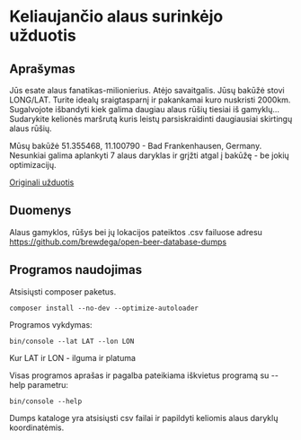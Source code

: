 # Keliaujančio alaus surinkėjo užduotis
## Aprašymas
Jūs esate alaus fanatikas-milionierius. Atėjo savaitgalis. Jūsų bakūžė stovi LONG/LAT.
Turite idealų sraigtasparnį ir pakankamai kuro nuskristi 2000km.
Sugalvojote išbandyti kiek galima daugiau alaus rūšių tiesiai iš gamyklų…  
Sudarykite kelionės maršrutą kuris leistų parsiskraidinti daugiausiai skirtingų alaus rūšių.
 
Mūsų bakūžė 51.355468, 11.100790 - Bad Frankenhausen, Germany. 
Nesunkiai galima aplankyti 7 alaus daryklas ir grįžti atgal į bakūžę - be jokių optimizacijų.

[Originali užduotis](https://docs.google.com/document/d/1_WIUEpn18QugTxaaUbRcQ_VgyaO21OoCv39UlVElM7Q/edit#heading=h.irdfl0b9lep1)

## Duomenys
Alaus gamyklos, rūšys bei jų lokacijos pateiktos .csv failuose adresu https://github.com/brewdega/open-beer-database-dumps

## Programos naudojimas

Atsisiųsti composer paketus.
```
composer install --no-dev --optimize-autoloader
```

Programos vykdymas:

```
bin/console --lat LAT --lon LON
```
Kur LAT ir LON - ilguma ir platuma

Visas programos aprašas ir pagalba pateikiama iškvietus programą su --help parametru:
```
bin/console --help
```
Dumps kataloge yra atsisiųsti csv failai ir papildyti keliomis alaus daryklų koordinatėmis.
